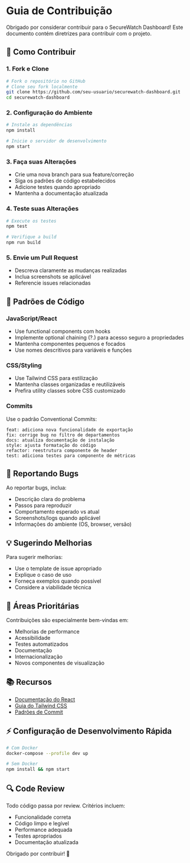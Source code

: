 # Guia de Contribuição

Obrigado por considerar contribuir para o SecureWatch Dashboard! Este documento contém diretrizes para contribuir com o projeto.

## 🚀 Como Contribuir

### 1. Fork e Clone
```bash
# Fork o repositório no GitHub
# Clone seu fork localmente
git clone https://github.com/seu-usuario/securewatch-dashboard.git
cd securewatch-dashboard
```

### 2. Configuração do Ambiente
```bash
# Instale as dependências
npm install

# Inicie o servidor de desenvolvimento
npm start
```

### 3. Faça suas Alterações
- Crie uma nova branch para sua feature/correção
- Siga os padrões de código estabelecidos
- Adicione testes quando apropriado
- Mantenha a documentação atualizada

### 4. Teste suas Alterações
```bash
# Execute os testes
npm test

# Verifique a build
npm run build
```

### 5. Envie um Pull Request
- Descreva claramente as mudanças realizadas
- Inclua screenshots se aplicável
- Referencie issues relacionadas

## 📝 Padrões de Código

### JavaScript/React
- Use functional components com hooks
- Implemente optional chaining (?.) para acesso seguro a propriedades
- Mantenha componentes pequenos e focados
- Use nomes descritivos para variáveis e funções

### CSS/Styling
- Use Tailwind CSS para estilização
- Mantenha classes organizadas e reutilizáveis
- Prefira utility classes sobre CSS customizado

### Commits
Use o padrão Conventional Commits:
```
feat: adiciona nova funcionalidade de exportação
fix: corrige bug no filtro de departamentos
docs: atualiza documentação de instalação
style: ajusta formatação do código
refactor: reestrutura componente de header
test: adiciona testes para componente de métricas
```

## 🐛 Reportando Bugs

Ao reportar bugs, inclua:
- Descrição clara do problema
- Passos para reproduzir
- Comportamento esperado vs atual
- Screenshots/logs quando aplicável
- Informações do ambiente (OS, browser, versão)

## 💡 Sugerindo Melhorias

Para sugerir melhorias:
- Use o template de issue apropriado
- Explique o caso de uso
- Forneça exemplos quando possível
- Considere a viabilidade técnica

## 🎯 Áreas Prioritárias

Contribuições são especialmente bem-vindas em:
- Melhorias de performance
- Acessibilidade
- Testes automatizados
- Documentação
- Internacionalização
- Novos componentes de visualização

## 📚 Recursos

- [Documentação do React](https://reactjs.org/docs)
- [Guia do Tailwind CSS](https://tailwindcss.com/docs)
- [Padrões de Commit](https://www.conventionalcommits.org/)

## ⚡ Configuração de Desenvolvimento Rápida

```bash
# Com Docker
docker-compose --profile dev up

# Sem Docker
npm install && npm start
```

## 🔍 Code Review

Todo código passa por review. Critérios incluem:
- Funcionalidade correta
- Código limpo e legível
- Performance adequada
- Testes apropriados
- Documentação atualizada

Obrigado por contribuir! 🎉
